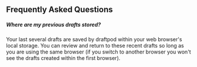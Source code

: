 ## Frequently Asked Questions


##### Where are my previous drafts stored?

Your last several drafts are saved by draftpod within your web browser's local storage. You can review and return to these recent drafts so long as you are using the same browser (if you switch to another browser you won't see the drafts created within the first browser).

